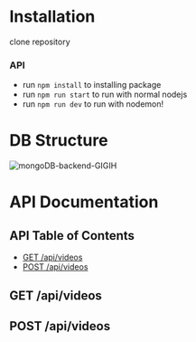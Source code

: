 # Installation

clone repository

### API
- run `npm install` to installing package
- run `npm run start` to run with normal nodejs
- run `npm run dev` to run with nodemon!

# DB Structure
![mongoDB-backend-GIGIH](https://github.com/aqdamzh/GIGI-3.0-midterm-backend-app/assets/34984085/67ba667f-bd33-478e-b6b3-d9aad06f3a33)


# API Documentation
<!-- TABLE OF CONTENTS -->
## API Table of Contents
* [GET /api/videos](#get-apivideos)
* [POST /api/videos](#post-apivideo)

## GET /api/videos

## POST /api/videos

